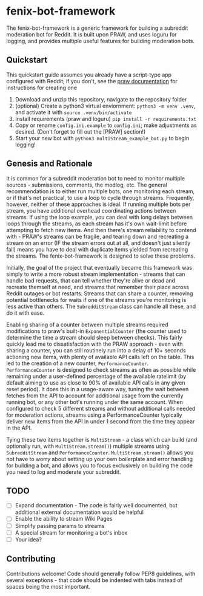 # fenix-bot-framework

The fenix-bot-framework is a generic framework for building a subreddit moderation bot for Reddit. It is built upon PRAW, and uses loguru for logging, and provides multiple useful features for building moderation bots.

## Quickstart

This quickstart guide assumes you already have a script-type app configured with Reddit; if you don't, see the [praw documentation](https://github.com/reddit-archive/reddit/wiki/OAuth2-Quick-Start-Example#first-steps) for instructions for creating one

1. Download and unzip this repository, navigate to the repository folder
2. (optional) Create a python3 virtual enviornment: `python3 -m venv .venv`, and activate it with `source .venv/bin/activate`
3. Install requirements (praw and loguru) `pip install -r requirements.txt`
4. Copy or rename `config.ini.example` to `config.ini`; make adjustments as desired. (Don't forget to fill out the [PRAW] section!)
5. Start your new bot with `python3 multiStream_example_bot.py` to begin logging!

## Genesis and Rationale

It is common for a subreddit moderation bot to need to monitor multiple sources - submissions, comments, the modlog, etc. The general recommendation is to either run multiple bots, one monitoring each stream, or if that's not practical, to use a loop to cycle through streams. Frequently, however, neither of these approaches is ideal. If running multiple bots per stream, you have additional overhead coordinating actions between streams. If using the loop example, you can deal with long delays between loops through the streams, as each stream has it's own wait-limit before attempting to fetch new items. And then there's stream reliability to contend with - PRAW's streams can be fragile, and tearing down and recreating a stream on an error (IF the stream errors out at all, and doesn't just silently fail) means you have to deal with duplicate items yielded from recreating the streams. The fenix-bot-framework is designed to solve these problems. 

Initially, the goal of the project that eventually became this framework was simply to write a more robust stream implementation - streams that can handle bad requests, that can tell whether they're alive or dead and recreate themself at need, and streams that remember their place across Reddit outages or bot restarts. Streams that can share a counter, removing potential bottlenecks for waits if one of the streams you're monitoring is less active than others. The `SubredditStream` class can handle all these, and do it with ease.

Enabling sharing of a counter between multiple streams required modifications to praw's built-in `ExponentialCounter` (the counter used to determine the time a stream should sleep between checks). This fairly quickly lead me to dissatisfaction with the PRAW approach - even with sharing a counter, you can still routinely run into a delay of 10+ seconds actioning new items, with plenty of available API calls left on the table. This led to the creation of a new counter, `PerformanceCounter`. `PerformanceCounter` is designed to check streams as often as possible while remaining under a user-defined percentage of the available ratelimit (by default aiming to use as close to 90% of available API calls in any given reset period). It does this in a usage-aware way, tuning the wait between fetches from the API to account for additional usage from the currently running bot, or any other bot's running under the same account. When configured to check 5 different streams and without additional calls needed for moderation actions, streams using a PerformanceCounter typically deliver new items from the API in under 1 second from the time they appear in the API.

Tying these two items together is `MultiStream` - a class which can build (and optionally run, with `MultiStream.stream()`) multiple streams using `SubredditStream` and `PerformanceCounter`. `MultiStream.stream()` allows you not have to worry about setting up your own boilerplate and error handling for building a bot, and allows you to focus exclusively on building the code you need to log and moderate your subreddit.

## TODO

- [ ] Expand documentation - The code is fairly well documented, but additional external documentation would be helpful
- [ ] Enable the ability to stream Wiki Pages
- [ ] Simplify passing params to streams
- [ ] A special stream for monitoring a bot's inbox
- [ ] Your idea?

## Contributing

Contributions welcome! Code should generally follow PEP8 guidelines, with several exceptions - that code should be indented with tabs instead of spaces being the most important. 
